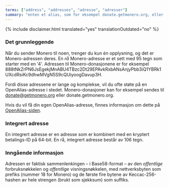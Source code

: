 ```yaml
---
terms: ["address", "addresses", "adresse", "adresser"]
summary: "enten et alias, som for eksempel donate.getmonero.org, eller et sett med 95 tegn som begynner med en 4"
---
```


{% include disclaimer.html translated="yes" translationOutdated="no" %}
### Det grunnleggende

Når du sender Monero til noen, trenger du kun én opplysning, og det er Monero-adressen deres. En *rå* Monero-adresse er et sett med 95 tegn som starter med en '4'. Adressen til Monero-donasjonene er for eksempel <span class="long-term">888tNkZrPN6JsEgekjMnABU4TBzc2Dt29EPAvkRxbANsAnjyPbb3iQ1YBRk1UXcdRsiKc9dhwMVgN5S9cQUiyoogDavup3H</span>.

Fordi disse adressene er lange og komplekse, vil du ofte støte på en OpenAlias-adresse i stedet. Monero-donasjoner kan for eksempel sendes til <span class="long-term">donate@getmonero.org</span> eller <span class="long-term">donate.getmonero.org</span>.

Hvis du vil få din egen OpenAlias-adresse, finnes informasjon om dette på [OpenAlias-siden](/the-monero-project/).

### Integrert adresse

En integrert adresse er en adresse som er kombinert med en kryptert betalings-ID på 64-bit. En rå, integrert adresse består av 106 tegn.

### Inngående informasjon

Adressen er faktisk sammenlenkingen – i Base58-format – av den *offentlige* forbruksnøkkelen og *offentlige* visningsnøkkelen, med nettverksbyten som prefiks (nummer 18 for Monero) og de første fire bytene av Keccac-256-hashen av hele strengen (brukt som sjekksum) som suffiks.
